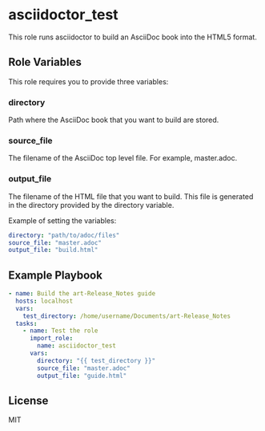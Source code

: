 # asciidoctor_test

This role runs asciidoctor to build an AsciiDoc book into the HTML5 format.

## Role Variables

This role requires you to provide three variables:

### directory
Path where the AsciiDoc book that you want to build are stored.

### source_file
The filename of the AsciiDoc top level file. For example, master.adoc.

### output_file
The filename of the HTML file that you want to build. This file is generated in the directory provided by the directory variable.

Example of setting the variables:

```yaml
directory: "path/to/adoc/files"
source_file: "master.adoc"
output_file: "build.html"
```
## Example Playbook

```yaml
- name: Build the art-Release_Notes guide
  hosts: localhost
  vars:
    test_directory: /home/username/Documents/art-Release_Notes
  tasks:
    - name: Test the role
      import_role:
        name: asciidoctor_test
      vars:
        directory: "{{ test_directory }}"
        source_file: "master.adoc"
        output_file: "guide.html"
```

## License

MIT
